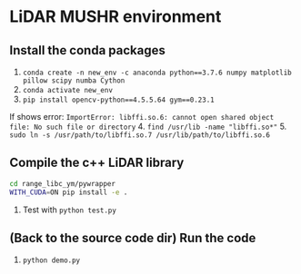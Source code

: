 # LiDAR MUSHR environment

## Install the conda packages
1. `conda create -n new_env -c anaconda python==3.7.6 numpy matplotlib pillow scipy numba Cython`
2. `conda activate new_env`
3. `pip install opencv-python==4.5.5.64 gym==0.23.1`

If shows error: `ImportError: libffi.so.6: cannot open shared object file: No such file or directory`
4. `find /usr/lib -name "libffi.so*"`
5. `sudo ln -s /usr/path/to/libffi.so.7 /usr/lib/path/to/libffi.so.6`

## Compile the c++ LiDAR library
``` bash
cd range_libc_ym/pywrapper
WITH_CUDA=ON pip install -e .
```
1. Test with `python test.py`

## (Back to the source code dir) Run the code
1. `python demo.py`